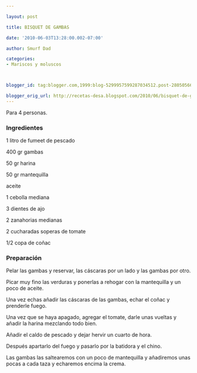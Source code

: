 ```yaml
---

layout: post

title: BISQUET DE GAMBAS

date: '2010-06-03T13:28:00.002-07:00'

author: Smurf Dad

categories:
- Mariscos y moluscos



blogger_id: tag:blogger.com,1999:blog-5299957599287034512.post-2805056673440079265

blogger_orig_url: http://recetas-desa.blogspot.com/2010/06/bisquet-de-gambas.html
---
```


Para 4 personas.

<h3>Ingredientes</h3>

1 litro de fumeet de pescado

400 gr gambas

50 gr harina

50 gr mantequilla

aceite

1 cebolla mediana

3 dientes de ajo

2 zanahorias medianas

2 cucharadas soperas de tomate

1/2 copa de coñac

<h3>Preparación</h3>

Pelar las gambas y reservar, las cáscaras por un lado y las gambas por otro.

Picar muy fino las verduras y ponerlas a rehogar con la mantequilla y un poco de aceite.

Una vez echas añadir las cáscaras de las gambas, echar el coñac y prenderle fuego.

Una vez que se haya apagado, agregar el tomate, darle unas vueltas y añadir la harina mezclando todo bien.

Añadir el caldo de pescado y dejar hervir un cuarto de hora.

Después apartarlo del fuego y pasarlo por la batidora y el chino.

Las gambas las saltearemos con un poco de mantequilla y añadiremos unas pocas a cada taza y echaremos encima la crema.